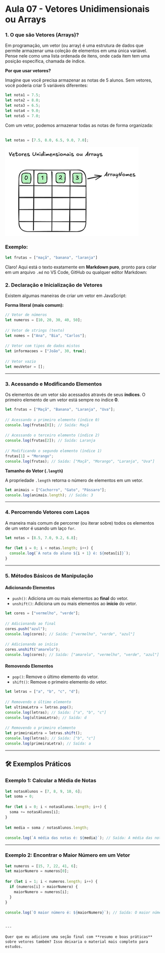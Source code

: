 # Aula 07 - Vetores Unidimensionais ou Arrays 

### 1. O que são Vetores (Arrays)?
Em programação, um vetor (ou array) é uma estrutura de dados que permite armazenar uma coleção de elementos em uma única variável. Pense nele como uma lista ordenada de itens, onde cada item tem uma posição específica, chamada de índice.

**Por que usar vetores?**

Imagine que você precisa armazenar as notas de 5 alunos. Sem vetores, você poderia criar 5 variáveis diferentes:

```javascript
let nota1 = 7.5;
let nota2 = 8.0;
let nota3 = 6.5;
let nota4 = 9.0;
let nota5 = 7.0;
```
Com um vetor, podemos armazenar todas as notas de forma organizada:

```javaScript

let notas = [7.5, 8.0, 6.5, 9.0, 7.0];
```

![Aula Array](../Módulo%201%20-%20Introdução%20a%20Computação/img/Captura%20de%20tela%20array.png)


### Exemplo:
```javascript
let frutas = ["maçã", "banana", "laranja"]
```

Claro! Aqui está o texto exatamente em **Markdown puro**, pronto para colar em um arquivo `.md` no VS Code, GitHub ou qualquer editor Markdown:


### 2. Declaração e Inicialização de Vetores

Existem algumas maneiras de criar um vetor em JavaScript:

**Forma literal (mais comum):**

```javascript
// Vetor de números
let numeros = [10, 20, 30, 40, 50];

// Vetor de strings (texto)
let nomes = ["Ana", "Bia", "Carlos"];

// Vetor com tipos de dados mistos
let informacoes = ["João", 30, true];

// Vetor vazio
let meuVetor = [];
```

---

### 3. Acessando e Modificando Elementos

Os elementos de um vetor são acessados através de seus **índices**. O primeiro elemento de um vetor está sempre no índice **0**.

```javascript
let frutas = ["Maçã", "Banana", "Laranja", "Uva"];

// Acessando o primeiro elemento (índice 0)
console.log(frutas[0]); // Saída: Maçã

// Acessando o terceiro elemento (índice 2)
console.log(frutas[2]); // Saída: Laranja

// Modificando o segundo elemento (índice 1)
frutas[1] = "Morango";
console.log(frutas); // Saída: ["Maçã", "Morango", "Laranja", "Uva"]
```

**Tamanho do Vetor (`.length`)**

A propriedade `.length` retorna o número de elementos em um vetor.

```javascript
let animais = ["Cachorro", "Gato", "Pássaro"];
console.log(animais.length); // Saída: 3
```

---

### 4. Percorrendo Vetores com Laços

A maneira mais comum de percorrer (ou iterar sobre) todos os elementos de um vetor é usando um laço `for`.

```javascript
let notas = [8.5, 7.0, 9.2, 6.8];

for (let i = 0; i < notas.length; i++) {
  console.log(`A nota do aluno ${i + 1} é: ${notas[i]}`);
}
```

---

### 5. Métodos Básicos de Manipulação

#### Adicionando Elementos

* `push()`: Adiciona um ou mais elementos ao **final** do vetor.
* `unshift()`: Adiciona um ou mais elementos ao **início** do vetor.

```javascript
let cores = ["vermelho", "verde"];

// Adicionando ao final
cores.push("azul");
console.log(cores); // Saída: ["vermelho", "verde", "azul"]

// Adicionando ao início
cores.unshift("amarelo");
console.log(cores); // Saída: ["amarelo", "vermelho", "verde", "azul"]
```

#### Removendo Elementos

* `pop()`: Remove o último elemento do vetor.
* `shift()`: Remove o primeiro elemento do vetor.

```javascript
let letras = ["a", "b", "c", "d"];

// Removendo o último elemento
let ultimaLetra = letras.pop();
console.log(letras); // Saída: ["a", "b", "c"]
console.log(ultimaLetra); // Saída: d

// Removendo o primeiro elemento
let primeiraLetra = letras.shift();
console.log(letras); // Saída: ["b", "c"]
console.log(primeiraLetra); // Saída: a
```

---

## 🛠️ Exemplos Práticos

### Exemplo 1: Calcular a Média de Notas

```javascript
let notasAlunos = [7, 8, 9, 10, 6];
let soma = 0;

for (let i = 0; i < notasAlunos.length; i++) {
  soma += notasAlunos[i];
}

let media = soma / notasAlunos.length;

console.log(`A média das notas é: ${media}`); // Saída: A média das notas é: 8
```

---

### Exemplo 2: Encontrar o Maior Número em um Vetor

```javascript
let numeros = [15, 7, 22, 41, 6];
let maiorNumero = numeros[0];

for (let i = 1; i < numeros.length; i++) {
  if (numeros[i] > maiorNumero) {
    maiorNumero = numeros[i];
  }
}

console.log(`O maior número é: ${maiorNumero}`); // Saída: O maior número é: 41
```

```

---

Quer que eu adicione uma seção final com **resumo e boas práticas** sobre vetores também? Isso deixaria o material mais completo para estudos.
```

